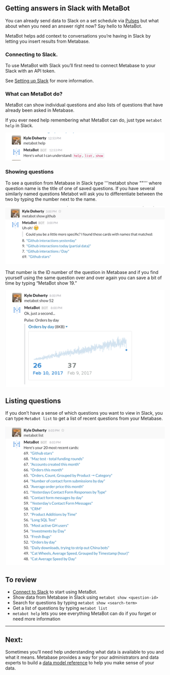 ## Getting answers in Slack with MetaBot

You can already send data to Slack on  a set schedule via [Pulses](10-pulses.md) but what about when you need an answer right now? Say hello to MetaBot.

MetaBot helps add context to conversations you’re having in Slack by letting you insert results from Metabase.

### Connecting to Slack.
To use MetaBot with Slack you’ll first need to connect Metabase to your Slack with an API token.

See [Setting up Slack](http://www.metabase.com/docs/latest/administration-guide/07-setting-up-slack) for more information.


### What can MetaBot do?

MetaBot can show individual questions and also lists of questions that have already been asked in Metabase.

If you ever need help remembering what MetaBot can do, just type ```metabot help``` in Slack.

![MetaBot help](images/metabot/MetabotHelp.png)

### Showing questions

To see a question from Metabase in Slack type
'''metabot show "<question-name>"''' where question name is the title of one of saved questions. If you have several similarly named questions Metabot will ask you to differentiate between the two by typing the number next to the name.

![MetaBot similar](images/metabot/MetabotSimilarItems.png)

That number is the ID number of the question in Metabase and if you find yourself using the same question over and over again you can save a bit of time by typing “MetaBot show 19.”

![MetaBot show](images/metabot/MetabotShow.png)

## Listing questions
If you don’t have a sense of which questions you want to view in  Slack, you can type ```MetaBot list``` to get a list of recent questions from your Metabase.

![MetaBot show](images/metabot/MetabotList.png)


## To review

- [Connect to Slack](10-pulses.md) to start using MetaBot.
- Show data from Metabase in Slack using ```metabot show <question-id>```
- Search for questions by typing ```metabot show <search-term>```
- Get a list of questions by typing ```metabot list```
- ```metabot help``` lets you see everything MetaBot can do if you forget or need more information


---

## Next:

Sometimes you’ll need help understanding what data is available to you and what it means. Metabase provides a way for your administrators and data experts to build a [data model reference](12-data-model-reference.md) to help you make sense of your data.
